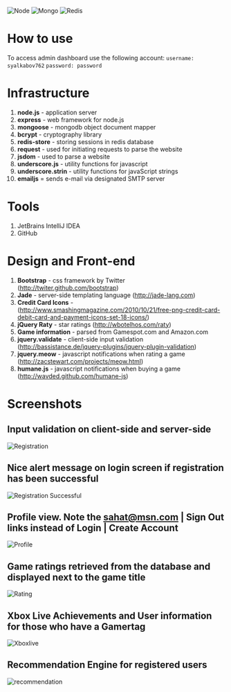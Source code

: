 ![Node](http://upload.wikimedia.org/wikipedia/en/a/a7/Nodejs_logo_light.png)
![Mongo](http://www.mongodb.org/download/attachments/132305/logo-mongodb-onwhite.png)
![Redis](http://redis.io/images/redis-300dpi.png)

How to use
==========

To access admin dashboard use the following account:
`username: syalkabov762`
`password: password`

Infrastructure
==============
1. **node.js** - application server
2. **express** - web framework for node.js
3. **mongoose** - mongodb object document mapper
4. **bcrypt** - cryptography library
5. **redis-store** - storing sessions in redis database
6. **request** - used for initiating requests to parse the website
7. **jsdom** - used to parse a website
8. **underscore.js** - utility functions for javascript
9. **underscore.strin** - utility functions for javaScript strings
10. **emailjs** = sends e-mail via designated SMTP server

Tools
=====
1. JetBrains IntelliJ IDEA
2. GitHub

Design and Front-end
======================
1. **Bootstrap** - css framework by Twitter (http://twiter.github.com/bootstrap)
2. **Jade** - server-side templating language (http://jade-lang.com)
4. **Credit Card Icons** - (http://www.smashingmagazine.com/2010/10/21/free-png-credit-card-debit-card-and-payment-icons-set-18-icons/)
5. **jQuery Raty** - star ratings (http://wbotelhos.com/raty)
6. **Game information** - parsed from Gamespot.com and Amazon.com
7. **jquery.validate** - client-side input validation (http://bassistance.de/jquery-plugins/jquery-plugin-validation)
8. **jquery.meow** - javascript notifications when rating a game (http://zacstewart.com/projects/meow.html)
9. **humane.js** - javascript notifications when buying a game (http://wavded.github.com/humane-js)


Screenshots
===========

Input validation on client-side and server-side
---

![Registration](https://raw.github.com/sahat/csc322/master/screenshots/register.png)

Nice alert message on login screen if registration has been successful
---

![Registration Successful](https://raw.github.com/sahat/csc322/master/screenshots/registration_successful.png)

Profile view. Note the sahat@msn.com | Sign Out links instead of Login | Create Account
---

![Profile](https://raw.github.com/sahat/csc322/master/screenshots/profile.png)

Game ratings retrieved from the database and displayed next to the game title
---

![Rating](https://raw.github.com/sahat/csc322/master/screenshots/ratings.png)

Xbox Live Achievements and User information for those who have a Gamertag
----

![Xboxlive](https://raw.github.com/sahat/csc322/master/screenshots/xbox-live.png)

Recommendation Engine for registered users
--------
![recommendation](https://raw.github.com/sahat/csc322/master/screenshots/top6.png)
